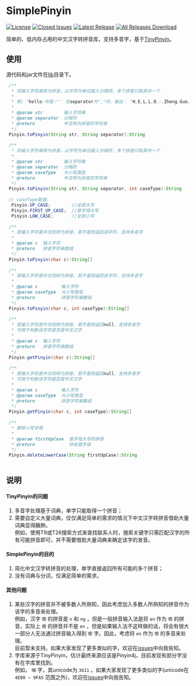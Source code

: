 # SimplePinyin
[![License](https://img.shields.io/github/license/pansong291/SimplePinyin.svg)](LICENSE)
[![Closed Issues](https://img.shields.io/github/issues-closed/pansong291/SimplePinyin.svg)](../../issues?q=is%3Aissue+is%3Aclosed)
[![Latest Release](https://img.shields.io/github/release/pansong291/SimplePinyin.svg)](../../releases)
[![All Releases Download](https://img.shields.io/github/downloads/pansong291/SimplePinyin/total.svg)](../../releases)

简单的、低内存占用的中文汉字转拼音库，支持多音字，基于[TinyPinyin](https://github.com/promeG/TinyPinyin)。  

## 使用

源代码和jar文件在[lib](lib)目录下。  

```java
 /**
  * 将输入字符串转为拼音，以字符为单位插入分隔符，多个拼音只取其中一个
  *
  * 例: "hello:中国！"  在separator为","时，输出： "H,E,L,L,O,:,Zhong,Guo,!"
  *
  * @param str        输入字符串
  * @param separator  分隔符
  * @return           中文转为拼音的字符串
  */
 Pinyin.toPinyin(String str, String separator):String
 
 /**
  * 将输入字符串转为拼音，以字符为单位插入分隔符，多个拼音只取其中一个
  *
  * @param str        输入字符串
  * @param separator  分隔符
  * @param caseType   大小写类型
  * @return           中文转为拼音的字符串
  */
 Pinyin.toPinyin(String str, String separator, int caseType):String
 
 // caseType取值:
  Pinyin.UP_CASE;        //全部大写
  Pinyin.FIRST_UP_CASE;  //首字母大写
  Pinyin.LOW_CASE;       //全部小写
 
 /**
  * 若输入字符是中文则转为拼音，若不是则返回该字符，支持多音字
  *
  * @param c  输入字符
  * @return   拼音字符串数组
  */
 Pinyin.toPinyin(char c):String[]
 
 /**
  * 若输入字符是中文则转为拼音，若不是则返回该字符，支持多音字
  *
  * @param c         输入字符
  * @param caseType  大小写类型
  * @return          拼音字符串数组
  */
 Pinyin.toPinyin(char c, int caseType):String[]
 
 /**
  * 若输入字符是中文则转为拼音，若不是则返回null，支持多音字
  * 可用于判断该字符是否是中文汉字
  *
  * @param c  输入字符
  * @return   拼音字符串数组
  */
 Pinyin.getPinyin(char c):String[]
 
 /**
  * 若输入字符是中文则转为拼音，若不是则返回null，支持多音字
  * 可用于判断该字符是否是中文汉字
  *
  * @param c         输入字符
  * @param caseType  大小写类型
  * @return          拼音字符串数组
  */
 Pinyin.getPinyin(char c, int caseType):String[]
 
 /**
  * 删除小写字母
  *
  * @param firstUpCase  首字母大写的拼音
  * @return             拼音首字母
  */
 Pinyin.deleteLowerCase(String firstUpCase):String
 
```

## 说明

#### TinyPinyin的问题

1. 多音字处理基于词典，单字只能取得一个拼音；
2. 需要自定义大量词典，仅仅满足简单的需求的情况下中文汉字转拼音借助大量词典显得臃肿。  
   例如，使用T9或T26搜索方式来查找联系人时，搜索关键字只需匹配汉字的所有可能拼音即可，并不需要借助大量词典来确定该字的发音。

#### SimplePinyin的目的

1. 简化中文汉字转拼音的处理，单字直接返回所有可能的多个拼音；
2. 没有词典与分词，仅满足简单的需求。

#### 其他问题

1. 某些汉字的拼音并不被多数人所熟知，因此考虑加入多数人所熟知的拼音作为该字的多音来处理。  
   例如，汉字 `嗯` 的拼音是 `n` 和 `ng` ，但是一般拼音输入法是将 `en` 作为 `嗯` 的拼音，实际上 `嗯` 的拼音并不是 `en` ，但是如果输入法不这样做的话，将会有很大一部分人无法通过拼音输入得到 `嗯` 字。因此，考虑将 `en` 作为 `嗯` 的多音来处理。  
   目前暂未支持。如果大家发现了更多类似的字，欢迎在[issues](../../issues)中向我告知。
2. 字库来源于TinyPinyin，估计最终来源应该是Pinyin4j，目前发现有部分字没有在字库里找到。  
   例如， `㘑` 字，其unicode为 `3611` 。如果大家发现了更多类似的字(unicode在 `4E00 ~ 9FA5` 范围之外)，欢迎在[issues](../../issues)中向我告知。
